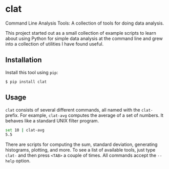 # clat

Command Line Analysis Tools: A collection of tools for doing data analysis.

This project started out as a small collection of example scripts to learn about using Python for simple
data analysis at the command line and grew into a collection of utilities I have found useful.

## Installation

Install this tool using `pip`:

    $ pip install clat

## Usage

`clat` consists of several different commands, all named with the `clat-` prefix. For example, `clat-avg` computes the average of a set of numbers. It behaves like a standard UNIX filter program.

```bash
set 10 | clat-avg
5.5
```

There are scripts for computing the sum, standard deviation, generating histograms, plotting, and more. To see a list of available tools, just type `clat-` and then press `<TAB>` a couple of times. All commands
accept the `--help` option.

